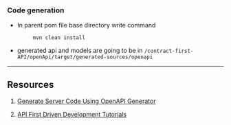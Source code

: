 ### Code generation

-  In parent pom file base directory write command

            mvn clean install

- generated api and models are going to be in `/contract-first-API/openApi/target/generated-sources/openapi`
__________________

## Resources

1.  [Generate Server Code Using OpenAPI Generator](https://mydeveloperplanet.com/2022/02/08/generate-server-code-using-openapi-generator/)
   
2.  [API First Driven Development Tutorials](https://www.youtube.com/playlist?list=PLvuLD3ZzP708WXcQZ8a4ayMO_akidI8CU)
